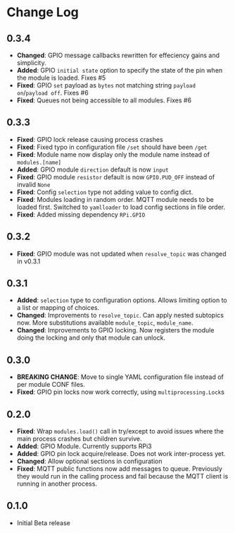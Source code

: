 # Change Log

## 0.3.4

* __Changed__: GPIO message callbacks rewritten for effeciency gains and simplicity.
* __Added__: GPIO `initial state` option to specify the state of the pin when the module is loaded. Fixes #5
* __Fixed__: GPIO `set` payload as `bytes` not matching string `payload on`/`payload off`. Fixes #6
* __Fixed__: Queues not being accessible to all modules. Fixes #6

## 0.3.3

* __Fixed__: GPIO lock release causing process crashes
* __Fixed__: Fixed typo in configuration file `/set` should have been `/get`
* __Fixed__: Module name now display only the module name instead of `modules.[name]`
* __Added__: GPIO module `direction` default is now `input`
* __Fixed__: GPIO module `resistor` default is now `GPIO.PUD_OFF` instead of invalid `None`
* __Fixed__: Config `selection` type not adding value to config dict.
* __Fixed__: Modules loading in random order. MQTT module needs to be loaded first.
  Switched to `yamlloader` to load config sections in file order.
* __Fixed__: Added missing dependency `RPi.GPIO`

## 0.3.2

* __Fixed__: GPIO module was not updated when `resolve_topic` was changed in v0.3.1

## 0.3.1

* __Added__: `selection` type to configuration options. Allows limiting option to a list or mapping of choices.
* __Changed__: Improvements to `resolve_topic`. Can apply nested subtopics now.
  More substitutions available `module_topic`, `module_name`.
* __Changed__: Improvements to GPIO locking. Now registers the module doing the locking and only that module can unlock.

## 0.3.0

* __BREAKING CHANGE__: Move to single YAML configuration file instead of per module CONF files.
* __Fixed__: GPIO pin locks now work correctly, using `multiprocessing.Lock`s

## 0.2.0

* __Fixed__: Wrap `modules.load()` call in try/except to avoid issues where the main process crashes but children survive.
* __Added__: GPIO Module. Currently supports RPi3
* __Added__: GPIO pin lock acquire/release. Does not work inter-process yet.
* __Changed__: Allow optional sections in configuration
* __Fixed__: MQTT public functions now add messages to queue.
  Previously they would run in the calling process and fail because the MQTT client is running in another process.

## 0.1.0

* Initial Beta release

